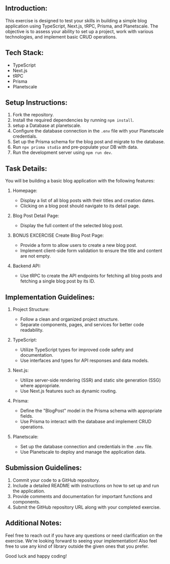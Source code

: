Introduction:
-------------

This exercise is designed to test your skills in building a simple blog application using TypeScript, Next.js, tRPC, Prisma, and Planetscale. The objective is to assess your ability to set up a project, work with various technologies, and implement basic CRUD operations.

Tech Stack:
-----------

-   TypeScript
-   Next.js
-   tRPC
-   Prisma
-   Planetscale

Setup Instructions:
-------------------

1.  Fork the repository.
2.  Install the required dependencies by running `npm install`.
3.  setup a Database at planetscale.
4.  Configure the database connection in the `.env` file with your Planetscale credentials.
5.  Set up the Prisma schema for the blog post and migrate to the database.
6.  Run `npx prisma studio` and pre-populate your DB with data.
7.  Run the development server using `npm run dev`.

Task Details:
-------------

You will be building a basic blog application with the following features:

1.  Homepage:

    -   Display a list of all blog posts with their titles and creation dates.
    -   Clicking on a blog post should navigate to its detail page.
2.  Blog Post Detail Page:

    -   Display the full content of the selected blog post.
3. BONUS EXCERCISE Create Blog Post Page:

    -   Provide a form to allow users to create a new blog post.
    -   Implement client-side form validation to ensure the title and content are not empty.
4.  Backend API:

    -   Use tRPC to create the API endpoints for fetching all blog posts and fetching a single blog post by its ID.

Implementation Guidelines:
--------------------------

1.  Project Structure:

    -   Follow a clean and organized project structure.
    -   Separate components, pages, and services for better code readability.
2.  TypeScript:

    -   Utilize TypeScript types for improved code safety and documentation.
    -   Use interfaces and types for API responses and data models.
3.  Next.js:

    -   Utilize server-side rendering (SSR) and static site generation (SSG) where appropriate.
    -   Use Next.js features such as dynamic routing.
4.  Prisma:

    -   Define the "BlogPost" model in the Prisma schema with appropriate fields.
    -   Use Prisma to interact with the database and implement CRUD operations.
5.  Planetscale:

    -   Set up the database connection and credentials in the `.env` file.
    -   Use Planetscale to deploy and manage the application data.

Submission Guidelines:
----------------------

1.  Commit your code to a GitHub repository.
2.  Include a detailed README with instructions on how to set up and run the application.
3.  Provide comments and documentation for important functions and components.
4.  Submit the GitHub repository URL along with your completed exercise.

Additional Notes:
-----------------

Feel free to reach out if you have any questions or need clarification on the exercise. We're looking forward to seeing your implementation!
Also feel free to use any kind of library outside the given ones that you prefer. 

Good luck and happy coding!
